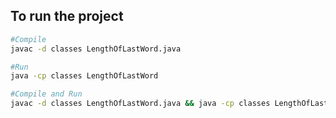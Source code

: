 
## To run the project
```bash
#Compile
javac -d classes LengthOfLastWord.java

#Run
java -cp classes LengthOfLastWord

#Compile and Run
javac -d classes LengthOfLastWord.java && java -cp classes LengthOfLastWord
```
